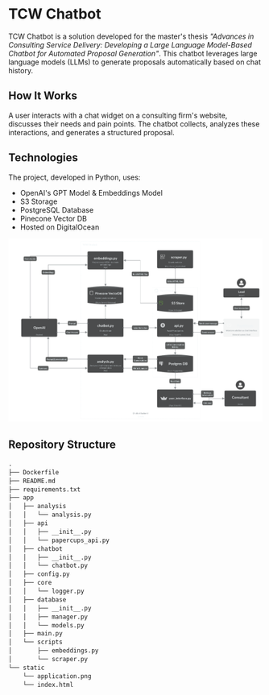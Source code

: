 # TCW Chatbot

TCW Chatbot is a solution developed for the master's thesis *"Advances in Consulting Service Delivery: Developing a Large Language Model-Based Chatbot for Automated Proposal Generation"*. This chatbot leverages large language models (LLMs) to generate proposals automatically based on chat history.

## How It Works
A user interacts with a chat widget on a consulting firm's website, discusses their needs and pain points. The chatbot collects, analyzes these interactions, and generates a structured proposal.

## Technologies
The project, developed in Python, uses:

- OpenAI's GPT Model & Embeddings Model
- S3 Storage
- PostgreSQL Database
- Pinecone Vector DB
- Hosted on DigitalOcean

<img src="static/application.png" alt="drawing" width="1000"/>

## Repository Structure
```markdown
.
├── Dockerfile
├── README.md
├── requirements.txt
├── app
│   ├── analysis
│   │   └── analysis.py
│   ├── api
│   │   ├── __init__.py
│   │   └── papercups_api.py
│   ├── chatbot
│   │   ├── __init__.py
│   │   └── chatbot.py
│   ├── config.py
│   ├── core
│   │   └── logger.py
│   ├── database
│   │   ├── __init__.py
│   │   ├── manager.py
│   │   └── models.py
│   ├── main.py
│   └── scripts
│       ├── embeddings.py
│       └── scraper.py
└── static
    └── application.png
    └── index.html
```







